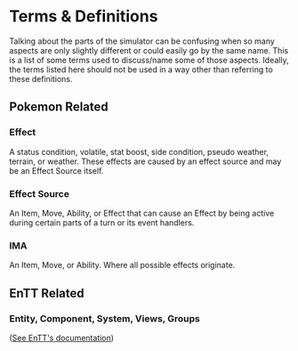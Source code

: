 # Terms & Definitions
Talking about the parts of the simulator can be confusing when so many aspects are only slightly different or could easily go by the same name. This is a list of some terms used to discuss/name some of those aspects. Ideally, the terms listed here should not be used in a way other than referring to these definitions.

## Pokemon Related

### Effect
A status condition, volatile, stat boost, side condition, pseudo weather, terrain, or weather. These effects are caused by an effect source and may be an Effect Source itself.

### Effect Source
An Item, Move, Ability, or Effect that can cause an Effect by being active during certain parts of a turn or its event handlers.

### IMA
An Item, Move, or Ability. Where all possible effects originate.

## EnTT Related
### Entity, Component, System, Views, Groups
([See EnTT's documentation](https://github.com/skypjack/entt/blob/master/docs/md/entity.md#vademecum))